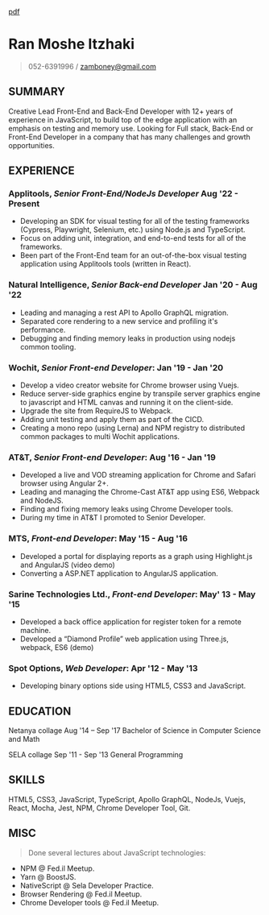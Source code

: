 [pdf](https://zamboney.github.io/CV/Ran_Itzhaki_CV.pdf)

# Ran Moshe Itzhaki

> 052-6391996 / zamboney@gmail.com

## SUMMARY

Creative Lead Front-End and Back-End Developer with 12+ years of experience in JavaScript, to build top of the edge application with an emphasis on testing and memory use. Looking for Full stack, Back-End or Front-End Developer in a company that has many challenges and growth opportunities.

## EXPERIENCE

### **Applitools**, *Senior Front-End/NodeJs Developer* Aug '22 - Present

* Developing an SDK for visual testing for all of the testing frameworks (Cypress, Playwright, Selenium, etc.) using Node.js and TypeScript.
* Focus on adding unit, integration, and end-to-end tests for all of the frameworks.
* Been part of the Front-End team for an out-of-the-box visual testing application using Applitools tools (written in React).

### **Natural Intelligence**, *Senior Back-end Developer* Jan '20 - Aug '22

* Leading and managing a rest API to Apollo GraphQL migration.
* Separated core rendering to a new service and profiling it's performance.
* Debugging and finding memory leaks in production using nodejs common tooling.

### **Wochit**, *Senior Front-end Developer*: Jan '19 - Jan '20

* Develop a video creator website for Chrome browser using Vuejs.
* Reduce server-side graphics engine by transpile server graphics engine to javascript and HTML canvas and running it on the client-side.
* Upgrade the site from RequireJS to Webpack.
* Adding unit testing and apply them as part of the CICD.
* Creating a mono repo (using Lerna) and NPM registry to distributed common packages to multi Wochit applications.

### **AT&T**, *Senior Front-end Developer*: Aug '16 - Jan '19

* Developed a live and VOD streaming application for Chrome and Safari browser using Angular 2+.
* Leading and managing the Chrome-Cast AT&T app using ES6, Webpack and NodeJS.
* Finding and fixing memory leaks using Chrome Developer tools.
* During my time in AT&T I promoted to Senior Developer.

### **MTS**, *Front-end Developer*: May '15 - Aug '16

* Developed a portal for displaying reports as a graph using Highlight.js and AngularJS (video demo)
* Converting a ASP.NET application to AngularJS application.

### **Sarine Technologies Ltd.**, *Front-end Developer*: May' 13 - May '15

* Developed a back office application for register token for a remote machine.
* Developed a “Diamond Profile”  web application using Three.js, webpack, ES6 (demo)

### **Spot Options**, *Web Developer*: Apr '12 - May '13

* Developing binary options side using HTML5, CSS3 and JavaScript.

## EDUCATION

Netanya collage Aug '14 – Sep '17
Bachelor of Science in Computer Science and Math

SELA collage Sep '11 - Sep '13
General Programming

## SKILLS

HTML5, CSS3, JavaScript, TypeScript, Apollo GraphQL, NodeJs, Vuejs, React, Mocha, Jest, NPM, Chrome Developer Tool, Git.

## MISC

> Done several lectures about JavaScript technologies:

* NPM @ Fed.il Meetup.
* Yarn @ BoostJS.
* NativeScript @ Sela Developer Practice.
* Browser Rendering @ Fed.il Meetup.
* Chrome Developer tools @ Fed.il Meetup.
